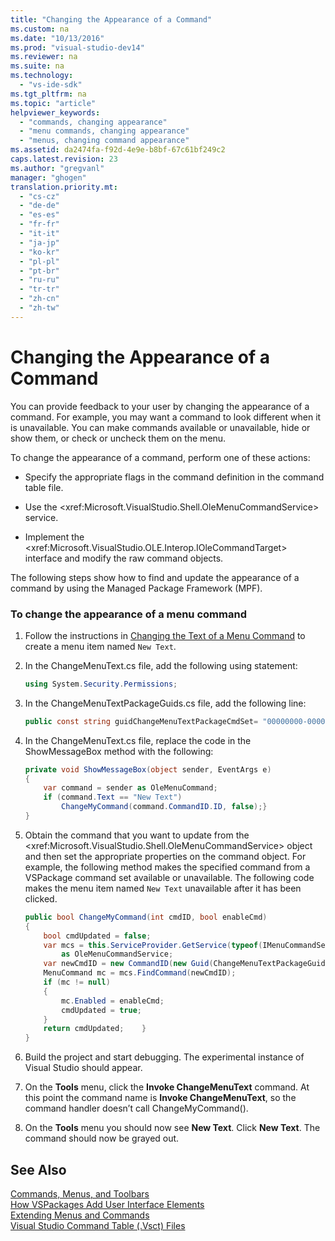 ```yaml
---
title: "Changing the Appearance of a Command"
ms.custom: na
ms.date: "10/13/2016"
ms.prod: "visual-studio-dev14"
ms.reviewer: na
ms.suite: na
ms.technology: 
  - "vs-ide-sdk"
ms.tgt_pltfrm: na
ms.topic: "article"
helpviewer_keywords: 
  - "commands, changing appearance"
  - "menu commands, changing appearance"
  - "menus, changing command appearance"
ms.assetid: da2474fa-f92d-4e9e-b8bf-67c61bf249c2
caps.latest.revision: 23
ms.author: "gregvanl"
manager: "ghogen"
translation.priority.mt: 
  - "cs-cz"
  - "de-de"
  - "es-es"
  - "fr-fr"
  - "it-it"
  - "ja-jp"
  - "ko-kr"
  - "pl-pl"
  - "pt-br"
  - "ru-ru"
  - "tr-tr"
  - "zh-cn"
  - "zh-tw"
---
```

# Changing the Appearance of a Command
You can provide feedback to your user by changing the appearance of a command. For example, you may want a command to look different when it is unavailable. You can make commands available or unavailable, hide or show them, or check or uncheck them on the menu.  
  
 To change the appearance of a command, perform one of these actions:  
  
-   Specify the appropriate flags in the command definition in the command table file.  
  
-   Use the \<xref:Microsoft.VisualStudio.Shell.OleMenuCommandService> service.  
  
-   Implement the \<xref:Microsoft.VisualStudio.OLE.Interop.IOleCommandTarget> interface and modify the raw command objects.  
  
 The following steps show how to find and update the appearance of a command by using the Managed Package Framework (MPF).  
  
### To change the appearance of a menu command  
  
1.  Follow the instructions in [Changing the Text of a Menu Command](../extensibility/changing-the-text-of-a-menu-command.md) to create a menu item named `New Text`.  
  
2.  In the ChangeMenuText.cs file, add the following using statement:  
  
    ```c#  
    using System.Security.Permissions;  
    ```  
  
3.  In the ChangeMenuTextPackageGuids.cs file, add the following line:  
  
    ```c#  
    public const string guidChangeMenuTextPackageCmdSet= "00000000-0000-0000-0000-00000000";  // get the GUID from the .vsct file  
    ```  
  
4.  In the ChangeMenuText.cs file, replace the code in the ShowMessageBox method with the following:  
  
    ```c#  
    private void ShowMessageBox(object sender, EventArgs e)  
    {  
        var command = sender as OleMenuCommand;  
        if (command.Text == "New Text")  
            ChangeMyCommand(command.CommandID.ID, false);}  
    }  
    ```  
  
5.  Obtain the command that you want to update from the \<xref:Microsoft.VisualStudio.Shell.OleMenuCommandService> object and then set the appropriate properties on the command object. For example, the following method makes the specified command from a VSPackage command set available or unavailable. The following code makes the menu item named `New Text` unavailable after it has been clicked.  
  
    ```c#  
    public bool ChangeMyCommand(int cmdID, bool enableCmd)  
    {  
        bool cmdUpdated = false;  
        var mcs = this.ServiceProvider.GetService(typeof(IMenuCommandService))  
            as OleMenuCommandService;  
        var newCmdID = new CommandID(new Guid(ChangeMenuTextPackageGuids.guidChangeMenuTextPackageCmdSet), cmdID);  
        MenuCommand mc = mcs.FindCommand(newCmdID);  
        if (mc != null)  
        {  
            mc.Enabled = enableCmd;  
            cmdUpdated = true;  
        }  
        return cmdUpdated;    }  
    }  
    ```  
  
6.  Build the project and start debugging. The experimental instance of Visual Studio should appear.  
  
7.  On the **Tools** menu, click the **Invoke ChangeMenuText** command. At this point the command name is **Invoke ChangeMenuText**, so the command handler doesn’t call ChangeMyCommand().  
  
8.  On the **Tools** menu you should now see **New Text**. Click **New Text**. The command should now be grayed out.  
  
## See Also  
 [Commands, Menus, and Toolbars](../extensibility/commands--menus--and-toolbars.md)   
 [How VSPackages Add User Interface Elements](../extensibility/how-vspackages-add-user-interface-elements.md)   
 [Extending Menus and Commands](../extensibility/extending-menus-and-commands.md)   
 [Visual Studio Command Table (.Vsct) Files](../extensibility/visual-studio-command-table--.vsct--files.md)